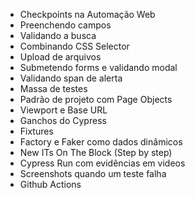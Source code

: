 - Checkpoints na Automação Web
- Preenchendo campos
- Validando a busca
- Combinando CSS Selector 
- Upload de arquivos
- Submetendo forms e validando modal
- Validando span de alerta
- Massa de testes
- Padrão de projeto com Page Objects
- Viewport e Base URL
- Ganchos do Cypress
- Fixtures
- Factory e Faker como dados dinâmicos
- New ITs On The Block (Step by step)
- Cypress Run com evidências em videos
- Screenshots quando um teste falha
- Github Actions
